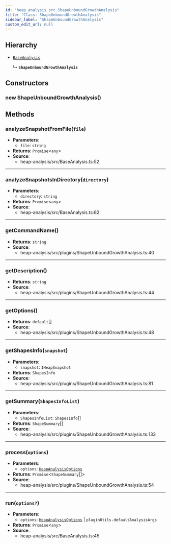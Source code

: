 ```yaml
---
id: "heap_analysis_src.ShapeUnboundGrowthAnalysis"
title: "Class: ShapeUnboundGrowthAnalysis"
sidebar_label: "ShapeUnboundGrowthAnalysis"
custom_edit_url: null
---
```


## Hierarchy

- [`BaseAnalysis`](heap_analysis_src.BaseAnalysis.md)

  ↳ **`ShapeUnboundGrowthAnalysis`**

## Constructors

### <a id="new shapeunboundgrowthanalysis"></a>**new ShapeUnboundGrowthAnalysis**()

## Methods

### <a id="analyzesnapshotfromfile"></a>**analyzeSnapshotFromFile**(`file`)

 * **Parameters**:
    * `file`: `string`
 * **Returns**: `Promise`<`any`\>
 * **Source**:
    * heap-analysis/src/BaseAnalysis.ts:52

___

### <a id="analyzesnapshotsindirectory"></a>**analyzeSnapshotsInDirectory**(`directory`)

 * **Parameters**:
    * `directory`: `string`
 * **Returns**: `Promise`<`any`\>
 * **Source**:
    * heap-analysis/src/BaseAnalysis.ts:62

___

### <a id="getcommandname"></a>**getCommandName**()

 * **Returns**: `string`
 * **Source**:
    * heap-analysis/src/plugins/ShapeUnboundGrowthAnalysis.ts:40

___

### <a id="getdescription"></a>**getDescription**()

 * **Returns**: `string`
 * **Source**:
    * heap-analysis/src/plugins/ShapeUnboundGrowthAnalysis.ts:44

___

### <a id="getoptions"></a>**getOptions**()

 * **Returns**: `default`[]
 * **Source**:
    * heap-analysis/src/plugins/ShapeUnboundGrowthAnalysis.ts:48

___

### <a id="getshapesinfo"></a>**getShapesInfo**(`snapshot`)

 * **Parameters**:
    * `snapshot`: `IHeapSnapshot`
 * **Returns**: `ShapesInfo`
 * **Source**:
    * heap-analysis/src/plugins/ShapeUnboundGrowthAnalysis.ts:81

___

### <a id="getsummary"></a>**getSummary**(`ShapesInfoList`)

 * **Parameters**:
    * `ShapesInfoList`: `ShapesInfo`[]
 * **Returns**: `ShapeSummary`[]
 * **Source**:
    * heap-analysis/src/plugins/ShapeUnboundGrowthAnalysis.ts:133

___

### <a id="process"></a>**process**(`options`)

 * **Parameters**:
    * `options`: [`HeapAnalysisOptions`](../modules/heap_analysis_src.md#heapanalysisoptions)
 * **Returns**: `Promise`<`ShapeSummary`[]\>
 * **Source**:
    * heap-analysis/src/plugins/ShapeUnboundGrowthAnalysis.ts:54

___

### <a id="run"></a>**run**(`options?`)

 * **Parameters**:
    * `options`: [`HeapAnalysisOptions`](../modules/heap_analysis_src.md#heapanalysisoptions) | `pluginUtils.defaultAnalysisArgs`
 * **Returns**: `Promise`<`any`\>
 * **Source**:
    * heap-analysis/src/BaseAnalysis.ts:45
